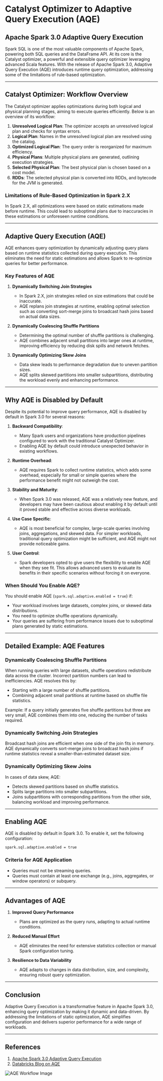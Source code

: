# Catalyst Optimizer to Adaptive Query Execution (AQE)

## Apache Spark 3.0 Adaptive Query Execution

Spark SQL is one of the most valuable components of Apache Spark, powering both SQL queries and the DataFrame API. At its core is the Catalyst optimizer, a powerful and extensible query optimizer leveraging advanced Scala features. With the release of Apache Spark 3.0, Adaptive Query Execution (AQE) introduces runtime query optimization, addressing some of the limitations of rule-based optimization.

---

## Catalyst Optimizer: Workflow Overview

The Catalyst optimizer applies optimizations during both logical and physical planning stages, aiming to execute queries efficiently. Below is an overview of its workflow:

1. **Unresolved Logical Plan**: The optimizer accepts an unresolved logical plan and checks for syntax errors.
2. **Logical Plan**: Names in the unresolved logical plan are resolved using the catalog.
3. **Optimized Logical Plan**: The query order is reorganized for maximum efficiency.
4. **Physical Plans**: Multiple physical plans are generated, outlining execution strategies.
5. **Selected Physical Plan**: The best physical plan is chosen based on a cost model.
6. **RDDs**: The selected physical plan is converted into RDDs, and bytecode for the JVM is generated.

### Limitations of Rule-Based Optimization in Spark 2.X

In Spark 2.X, all optimizations were based on static estimations made before runtime. This could lead to suboptimal plans due to inaccuracies in these estimations or unforeseen runtime conditions.

---

## Adaptive Query Execution (AQE)

AQE enhances query optimization by dynamically adjusting query plans based on runtime statistics collected during query execution. This eliminates the need for static estimations and allows Spark to re-optimize queries for better performance.

### Key Features of AQE

1. **Dynamically Switching Join Strategies**
   - In Spark 2.X, join strategies relied on size estimations that could be inaccurate.
   - AQE replans join strategies at runtime, enabling optimal selection such as converting sort-merge joins to broadcast hash joins based on actual data sizes.

2. **Dynamically Coalescing Shuffle Partitions**
   - Determining the optimal number of shuffle partitions is challenging.
   - AQE combines adjacent small partitions into larger ones at runtime, improving efficiency by reducing disk spills and network fetches.

3. **Dynamically Optimizing Skew Joins**
   - Data skew leads to performance degradation due to uneven partition sizes.
   - AQE splits skewed partitions into smaller subpartitions, distributing the workload evenly and enhancing performance.

---

## Why AQE is Disabled by Default

Despite its potential to improve query performance, AQE is disabled by default in Spark 3.0 for several reasons:

1. **Backward Compatibility**:
   - Many Spark users and organizations have production pipelines configured to work with the traditional Catalyst Optimizer.
   - Enabling AQE by default could introduce unexpected behavior in existing workflows.

2. **Runtime Overhead**:
   - AQE requires Spark to collect runtime statistics, which adds some overhead, especially for small or simple queries where the performance benefit might not outweigh the cost.

3. **Stability and Maturity**:
   - When Spark 3.0 was released, AQE was a relatively new feature, and developers may have been cautious about enabling it by default until it proved stable and effective across diverse workloads.

4. **Use Case Specific**:
   - AQE is most beneficial for complex, large-scale queries involving joins, aggregations, and skewed data. For simpler workloads, traditional query optimization might be sufficient, and AQE might not provide noticeable gains.

5. **User Control**:
   - Spark developers opted to give users the flexibility to enable AQE when they see fit. This allows advanced users to evaluate its benefits in their specific scenarios without forcing it on everyone.

### When Should You Enable AQE?

You should enable AQE (`spark.sql.adaptive.enabled = true`) if:
- Your workload involves large datasets, complex joins, or skewed data distributions.
- You need to optimize shuffle operations dynamically.
- Your queries are suffering from performance issues due to suboptimal plans generated by static estimations.

---

## Detailed Example: AQE Features

### Dynamically Coalescing Shuffle Partitions

When running queries with large datasets, shuffle operations redistribute data across the cluster. Incorrect partition numbers can lead to inefficiencies. AQE resolves this by:

- Starting with a large number of shuffle partitions.
- Combining adjacent small partitions at runtime based on shuffle file statistics.

Example: If a query initially generates five shuffle partitions but three are very small, AQE combines them into one, reducing the number of tasks required.

### Dynamically Switching Join Strategies

Broadcast hash joins are efficient when one side of the join fits in memory. AQE dynamically converts sort-merge joins to broadcast hash joins if runtime statistics reveal a smaller-than-estimated dataset size.

### Dynamically Optimizing Skew Joins

In cases of data skew, AQE:

- Detects skewed partitions based on shuffle statistics.
- Splits large partitions into smaller subpartitions.
- Joins subpartitions with corresponding partitions from the other side, balancing workload and improving performance.

---

## Enabling AQE

AQE is disabled by default in Spark 3.0. To enable it, set the following configuration:

```bash
spark.sql.adaptive.enabled = true
```

### Criteria for AQE Application

- Queries must not be streaming queries.
- Queries must contain at least one exchange (e.g., joins, aggregates, or window operators) or subquery.

---

## Advantages of AQE

1. **Improved Query Performance**
   - Plans are optimized as the query runs, adapting to actual runtime conditions.

2. **Reduced Manual Effort**
   - AQE eliminates the need for extensive statistics collection or manual Spark configuration tuning.

3. **Resilience to Data Variability**
   - AQE adapts to changes in data distribution, size, and complexity, ensuring robust query optimization.

---

## Conclusion

Adaptive Query Execution is a transformative feature in Apache Spark 3.0, enhancing query optimization by making it dynamic and data-driven. By addressing the limitations of static optimization, AQE simplifies configuration and delivers superior performance for a wide range of workloads. 

---

## References

1. [Apache Spark 3.0 Adaptive Query Execution](https://towardsdatascience.com/apache-spark-3-0-adaptive-query-execution-2359e87ae31f)
2. [Databricks Blog on AQE](https://www.databricks.com/blog/2020/05/29/adaptive-query-execution-speeding-up-spark-sql-at-runtime.html)

![AQE Workflow Image](image-by-author-tag)

